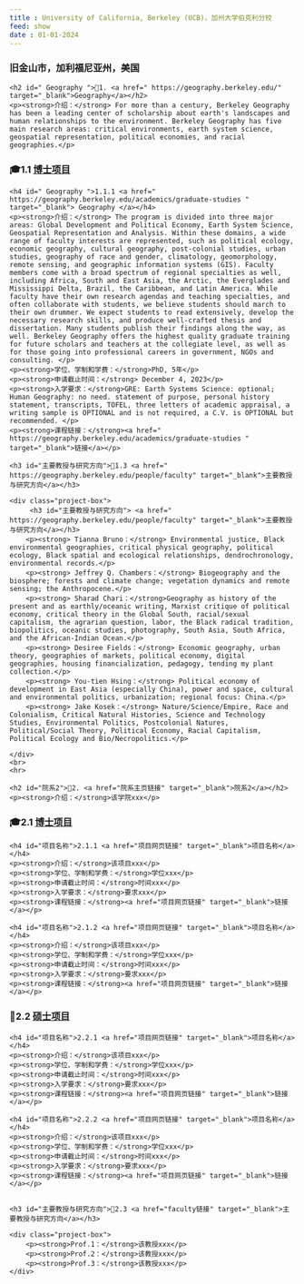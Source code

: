 ```yaml
---
title : University of California, Berkeley (UCB)，加州大学伯克利分校
feed: show
date : 01-01-2024
---
```


<html lang="zh">
<head>
    <meta charset="UTF-8">
    <title> University of California, Berkeley (UCB)，加州大学伯克利分校</title>
    <link rel="stylesheet" href="/assets/css/Template_CSS.css">
</head>
<body>
    <h3>旧金山市，加利福尼亚州，美国</h3>

    <h2 id=" Geography ">🏫1. <a href=" https://geography.berkeley.edu/" target="_blank">Geography</a></h2>
    <p><strong>介绍：</strong> For more than a century, Berkeley Geography has been a leading center of scholarship about earth's landscapes and human relationships to the environment. Berkeley Geography has five main research areas: critical environments, earth system science, geospatial representation, political economies, and racial geographies.</p>

<h3 id="博士项目">🎓1.1 <a href=" https://geography.berkeley.edu/academics/graduate-studies " target="_blank">博士项目</a></h3>

    <h4 id=" Geography ">1.1.1 <a href=" https://geography.berkeley.edu/academics/graduate-studies " target="_blank"> Geography </a></h4>
    <p><strong>介绍：</strong> The program is divided into three major areas: Global Development and Political Economy, Earth System Science, Geospatial Representation and Analysis. Within these domains, a wide range of faculty interests are represented, such as political ecology, economic geography, cultural geography, post-colonial studies, urban studies, geography of race and gender, climatology, geomorphology, remote sensing, and geographic information systems (GIS). Faculty members come with a broad spectrum of regional specialties as well, including Africa, South and East Asia, the Arctic, the Everglades and Mississippi Delta, Brazil, the Caribbean, and Latin America. While faculty have their own research agendas and teaching specialties, and often collaborate with students, we believe students should march to their own drummer. We expect students to read extensively, develop the necessary research skills, and produce well-crafted thesis and dissertation. Many students publish their findings along the way, as well. Berkeley Geography offers the highest quality graduate training for future scholars and teachers at the collegiate level, as well as for those going into professional careers in government, NGOs and consulting. </p>
    <p><strong>学位、学制和学费：</strong>PhD, 5年</p>
    <p><strong>申请截止时间：</strong> December 4, 2023</p>
    <p><strong>入学要求：</strong>GRE: Earth Systems Science: optional; Human Geography: no need. statement of purpose, personal history statement, transcripts, TOFEL, three letters of academic appraisal, a writing sample is OPTIONAL and is not required, a C.V. is OPTIONAL but recommended. </p>
    <p><strong>课程链接：</strong><a href=" https://geography.berkeley.edu/academics/graduate-studies " target="_blank">链接</a></p>

    <h3 id="主要教授与研究方向">🧐1.3 <a href=" https://geography.berkeley.edu/people/faculty" target="_blank">主要教授与研究方向</a></h3>
  
    <div class="project-box">
         <h3 id="主要教授与研究方向"> <a href=" https://geography.berkeley.edu/people/faculty" target="_blank">主要教授与研究方向</a></h3>
        <p><strong> Tianna Bruno：</strong> Environmental justice, Black environmental geographies, critical physical geography, political ecology, Black spatial and ecological relationships, dendrochronology, environmental records.</p>
        <p><strong> Jeffrey Q. Chambers：</strong> Biogeography and the biosphere; forests and climate change; vegetation dynamics and remote sensing; the Anthropocene.</p>
        <p><strong> Sharad Chari：</strong>Geography as history of the present and as earthly/oceanic writing, Marxist critique of political economy, critical theory in the Global South, racial/sexual capitalism, the agrarian question, labor, the Black radical tradition, biopolitics, oceanic studies, photography, South Asia, South Africa, and the African-Indian Ocean.</p>
        <p><strong> Desiree Fields：</strong> Economic geography, urban theory, geographies of markets, political economy, digital geographies, housing financialization, pedagogy, tending my plant collection.</p>
        <p><strong> You-tien Hsing：</strong> Political economy of development in East Asia (especially China), power and space, cultural and environmental politics, urbanization; regional focus: China.</p>
        <p><strong> Jake Kosek：</strong> Nature/Science/Empire, Race and Colonialism, Critical Natural Histories, Science and Technology Studies, Environmental Politics, Postcolonial Natures, Political/Social Theory, Political Economy, Racial Capitalism, Political Ecology and Bio/Necropolitics.</p>

    </div>
    <br>
    <hr>

    <h2 id="院系2">🏫2. <a href="院系主页链接" target="_blank">院系2</a></h2>
    <p><strong>介绍：</strong>该学院xxx</p>

<h3 id="博士项目">🎓2.1 <a href="博士主页链接" target="_blank">博士项目</a></h3>

    <h4 id="项目名称">2.1.1 <a href="项目网页链接" target="_blank">项目名称</a></h4>
    <p><strong>介绍：</strong>该项目xxx</p>
    <p><strong>学位、学制和学费：</strong>学位xxx</p>
    <p><strong>申请截止时间：</strong>时间xxx</p>
    <p><strong>入学要求：</strong>要求xxx</p>
    <p><strong>课程链接：</strong><a href="项目网页链接" target="_blank">链接</a></p>

    <h4 id="项目名称">2.1.2 <a href="项目网页链接" target="_blank">项目名称</a></h4>
    <p><strong>介绍：</strong>该项目xxx</p>
    <p><strong>学位、学制和学费：</strong>学位xxx</p>
    <p><strong>申请截止时间：</strong>时间xxx</p>
    <p><strong>入学要求：</strong>要求xxx</p>
    <p><strong>课程链接：</strong><a href="项目网页链接" target="_blank">链接</a></p>


<h3 id="硕士项目">📖2.2 <a href="硕士主页链接" target="_blank">硕士项目</a></h3>

    <h4 id="项目名称">2.2.1 <a href="项目网页链接" target="_blank">项目名称</a></h4>
    <p><strong>介绍：</strong>该项目xxx</p>
    <p><strong>学位、学制和学费：</strong>学位xxx</p>
    <p><strong>申请截止时间：</strong>时间xxx</p>
    <p><strong>入学要求：</strong>要求xxx</p>
    <p><strong>课程链接：</strong><a href="项目网页链接" target="_blank">链接</a></p>

    <h4 id="项目名称">2.2.2 <a href="项目网页链接" target="_blank">项目名称</a></h4>
    <p><strong>介绍：</strong>该项目xxx</p>
    <p><strong>学位、学制和学费：</strong>学位xxx</p>
    <p><strong>申请截止时间：</strong>时间xxx</p>
    <p><strong>入学要求：</strong>要求xxx</p>
    <p><strong>课程链接：</strong><a href="项目网页链接" target="_blank">链接</a></p>


    <h3 id="主要教授与研究方向">🧐2.3 <a href="faculty链接" target="_blank">主要教授与研究方向</a></h3>
  
    <div class="project-box">
        <p><strong>Prof.1：</strong>该教授xxx</p>
        <p><strong>Prof.2：</strong>该教授xxx</p>
        <p><strong>Prof.3：</strong>该教授xxx</p>
    </div>

</body>
</html>

